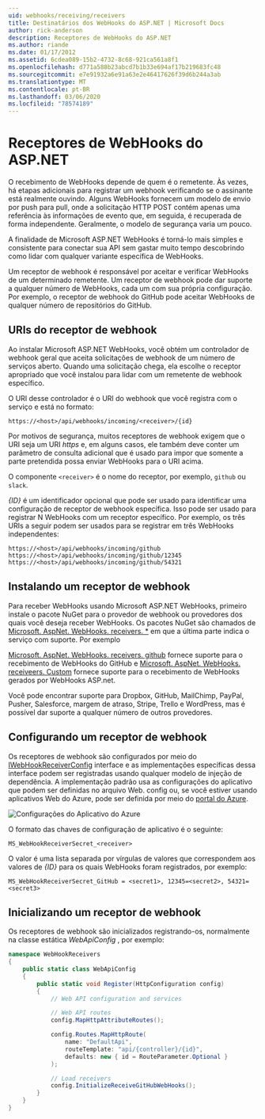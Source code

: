 ```yaml
---
uid: webhooks/receiving/receivers
title: Destinatários dos WebHooks do ASP.NET | Microsoft Docs
author: rick-anderson
description: Receptores de WebHooks do ASP.NET
ms.author: riande
ms.date: 01/17/2012
ms.assetid: 6cdea089-15b2-4732-8c68-921ca561a8f1
ms.openlocfilehash: d771a588b23abcd7b1b33e694af17b219683fc48
ms.sourcegitcommit: e7e91932a6e91a63e2e46417626f39d6b244a3ab
ms.translationtype: MT
ms.contentlocale: pt-BR
ms.lasthandoff: 03/06/2020
ms.locfileid: "78574189"
---
```

# <a name="aspnet-webhooks-receivers"></a>Receptores de WebHooks do ASP.NET

O recebimento de WebHooks depende de quem é o remetente. Às vezes, há etapas adicionais para registrar um webhook verificando se o assinante está realmente ouvindo. Alguns WebHooks fornecem um modelo de envio por push para pull, onde a solicitação HTTP POST contém apenas uma referência às informações de evento que, em seguida, é recuperada de forma independente. Geralmente, o modelo de segurança varia um pouco.

A finalidade de Microsoft ASP.NET WebHooks é torná-lo mais simples e consistente para conectar sua API sem gastar muito tempo descobrindo como lidar com qualquer variante específica de WebHooks.

Um receptor de webhook é responsável por aceitar e verificar WebHooks de um determinado remetente. Um receptor de webhook pode dar suporte a qualquer número de WebHooks, cada um com sua própria configuração. Por exemplo, o receptor de webhook do GitHub pode aceitar WebHooks de qualquer número de repositórios do GitHub.

## <a name="webhook-receiver-uris"></a>URIs do receptor de webhook

Ao instalar Microsoft ASP.NET WebHooks, você obtém um controlador de webhook geral que aceita solicitações de webhook de um número de serviços aberto. Quando uma solicitação chega, ela escolhe o receptor apropriado que você instalou para lidar com um remetente de webhook específico.

O URI desse controlador é o URI do webhook que você registra com o serviço e está no formato:

```
https://<host>/api/webhooks/incoming/<receiver>/{id}
```

Por motivos de segurança, muitos receptores de webhook exigem que o URI seja um URI *https* e, em alguns casos, ele também deve conter um parâmetro de consulta adicional que é usado para impor que somente a parte pretendida possa enviar WebHooks para o URI acima.

O componente `<receiver>` é o nome do receptor, por exemplo, `github` ou `slack`.

*{ID}* é um identificador opcional que pode ser usado para identificar uma configuração de receptor de webhook específica. Isso pode ser usado para registrar N WebHooks com um receptor específico. Por exemplo, os três URIs a seguir podem ser usados para se registrar em três WebHooks independentes:

```
https://<host>/api/webhooks/incoming/github
https://<host>/api/webhooks/incoming/github/12345
https://<host>/api/webhooks/incoming/github/54321
```

## <a name="installing-a-webhook-receiver"></a>Instalando um receptor de webhook

Para receber WebHooks usando Microsoft ASP.NET WebHooks, primeiro instale o pacote NuGet para o provedor de webhook ou provedores dos quais você deseja receber WebHooks. Os pacotes NuGet são chamados de [Microsoft. AspNet. WebHooks. receivers. *](https://www.nuget.org/packages?q=Microsoft.AspNet.WebHooks.Receivers) em que a última parte indica o serviço com suporte. Por exemplo

[Microsoft. AspNet. WebHooks. receivers. github](https://www.nuget.org/packages?q=Microsoft.AspNet.WebHooks.Receivers.GitHub) fornece suporte para o recebimento de WebHooks do GitHub e [Microsoft. AspNet. WebHooks. receiveers. Custom](https://www.nuget.org/packages?q=Microsoft.AspNet.WebHooks.Receivers.Custom) fornece suporte para o recebimento de WebHooks gerados por WebHooks ASP.net.

Você pode encontrar suporte para Dropbox, GitHub, MailChimp, PayPal, Pusher, Salesforce, margem de atraso, Stripe, Trello e WordPress, mas é possível dar suporte a qualquer número de outros provedores.

## <a name="configuring-a-webhook-receiver"></a>Configurando um receptor de webhook

Os receptores de webhook são configurados por meio do [IWebHookReceiverConfig](https://github.com/aspnet/WebHooks/blob/master/src/Microsoft.AspNet.WebHooks.Receivers/WebHooks/IWebHookReceiverConfig.cs) interface e as implementações específicas dessa interface podem ser registradas usando qualquer modelo de injeção de dependência. A implementação padrão usa as configurações do aplicativo que podem ser definidas no arquivo Web. config ou, se você estiver usando aplicativos Web do Azure, pode ser definida por meio do [portal do Azure](https://portal.azure.com/).

![Configurações do Aplicativo do Azure](_static/AzureAppSettings.png)

O formato das chaves de configuração de aplicativo é o seguinte:

```
MS_WebHookReceiverSecret_<receiver>
```

O valor é uma lista separada por vírgulas de valores que correspondem aos valores de *{ID}* para os quais WebHooks foram registrados, por exemplo:

```
MS_WebHookReceiverSecret_GitHub = <secret1>, 12345=<secret2>, 54321=<secret3>
```

## <a name="initializing-a-webhook-receiver"></a>Inicializando um receptor de webhook

Os receptores de webhook são inicializados registrando-os, normalmente na classe estática *WebApiConfig* , por exemplo:

```csharp
namespace WebHookReceivers
{
    public static class WebApiConfig
    {
        public static void Register(HttpConfiguration config)
        {
            // Web API configuration and services

            // Web API routes
            config.MapHttpAttributeRoutes();

            config.Routes.MapHttpRoute(
                name: "DefaultApi",
                routeTemplate: "api/{controller}/{id}",
                defaults: new { id = RouteParameter.Optional }
            );

            // Load receivers
            config.InitializeReceiveGitHubWebHooks();
        }
    }
}
```
